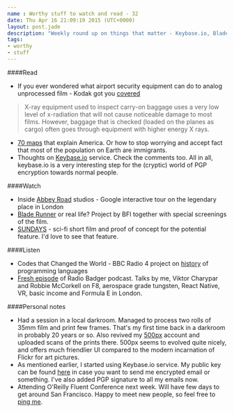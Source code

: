 ```yaml
---
name : Worthy stuff to watch and read - 32
date: Thu Apr 16 21:09:19 2015 (UTC+0000)
layout: post.jade
description: "Weekly round up on things that matter - Keybase.io, Blade Runner, getting analog film through the airport security checks, sci-fi and Fluent Conference next week."
tags:
- worthy
- stuff
---
```


####Read

* If you ever wondered what airport security equipment can do to analog unprocessed film - Kodak got you [covered](http://wwwuk.kodak.com/global/en/service/tib/tib5201.shtml)

>X-ray equipment used to inspect carry-on baggage uses a very low level of x-radiation that will not cause noticeable damage to most films. However, baggage that is checked (loaded on the planes as cargo) often goes through equipment with higher energy X rays.

* [70 maps](http://www.vox.com/2015/2/17/7917165/maps-that-explain-america) that explain America. Or how to stop worrying and accept fact that most of the population on Earth are immigrants.
* Thoughts on [Keybase.io](http://blog.lrdesign.com/2014/03/thoughts-on-keybase-io/) service. Check the comments too. All in all, keybase.io is a very interesting step for the (cryptic) world of PGP encryption towards normal people.

####Watch

* Inside [Abbey Road](https://insideabbeyroad.withgoogle.com/en) studios - Google interactive tour on the legendary place in London
* [Blade Runner](http://www.bfi.org.uk/features/blade-runner-or-real-life) or real life? Project by BFI together with special screenings of the film.
* [SUNDAYS](https://vimeo.com/122325664) - sci-fi short film and proof of concept for the potential feature. I'd love to see that feature.

####Listen

* Codes that Changed the World - BBC Radio 4 project on [history](http://www.bbc.co.uk/programmes/b05qqhqp/episodes/guide) of programming languages
* [Fresh episode](http://radiobadger.com/posts/2015-04-13.html) of Radio Badger podcast. Talks by me, Viktor Charypar and Robbie McCorkell on F8, aerospace grade tungsten, React Native, VR, basic income and Formula E in London.

####Personal notes

* Had a session in a local darkroom. Managed to process two rolls of 35mm film and print few frames. That's my first time back in a darkroom in probably 20 years or so. Also revived my [500px](https://500px.com/AlexanderSavin) account and uploaded scans of the prints there. 500px seems to evolved quite nicely, and offers much friendlier UI compared to the modern incarnation of Flickr for art pictures.
* As mentioned earlier, I started using Keybase.io service. My public key can be found [here](https://keybase.io/alexsavin) in case you want to send me encrypted email or something. I've also added PGP signature to all my emails now.
* Attending O'Reilly Fluent Conference next week. Will have few days to get around San Francisco. Happy to meet new people, so feel free to [ping me](https://twitter.com/karismafilms).

